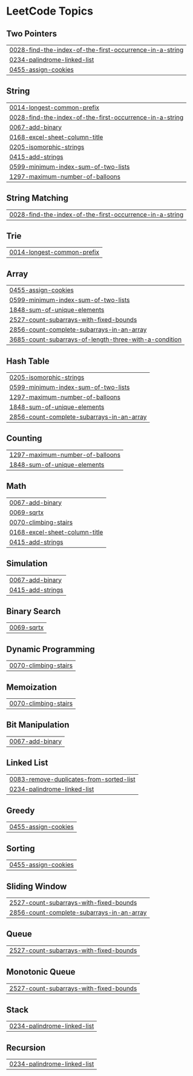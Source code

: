

<!---LeetCode Topics Start-->
# LeetCode Topics
## Two Pointers
|  |
| ------- |
| [0028-find-the-index-of-the-first-occurrence-in-a-string](https://github.com/kalaiyarasumr/Leetcode-Problems/tree/master/0028-find-the-index-of-the-first-occurrence-in-a-string) |
| [0234-palindrome-linked-list](https://github.com/kalaiyarasumr/Leetcode-Problems/tree/master/0234-palindrome-linked-list) |
| [0455-assign-cookies](https://github.com/kalaiyarasumr/Leetcode-Problems/tree/master/0455-assign-cookies) |
## String
|  |
| ------- |
| [0014-longest-common-prefix](https://github.com/kalaiyarasumr/Leetcode-Problems/tree/master/0014-longest-common-prefix) |
| [0028-find-the-index-of-the-first-occurrence-in-a-string](https://github.com/kalaiyarasumr/Leetcode-Problems/tree/master/0028-find-the-index-of-the-first-occurrence-in-a-string) |
| [0067-add-binary](https://github.com/kalaiyarasumr/Leetcode-Problems/tree/master/0067-add-binary) |
| [0168-excel-sheet-column-title](https://github.com/kalaiyarasumr/Leetcode-Problems/tree/master/0168-excel-sheet-column-title) |
| [0205-isomorphic-strings](https://github.com/kalaiyarasumr/Leetcode-Problems/tree/master/0205-isomorphic-strings) |
| [0415-add-strings](https://github.com/kalaiyarasumr/Leetcode-Problems/tree/master/0415-add-strings) |
| [0599-minimum-index-sum-of-two-lists](https://github.com/kalaiyarasumr/Leetcode-Problems/tree/master/0599-minimum-index-sum-of-two-lists) |
| [1297-maximum-number-of-balloons](https://github.com/kalaiyarasumr/Leetcode-Problems/tree/master/1297-maximum-number-of-balloons) |
## String Matching
|  |
| ------- |
| [0028-find-the-index-of-the-first-occurrence-in-a-string](https://github.com/kalaiyarasumr/Leetcode-Problems/tree/master/0028-find-the-index-of-the-first-occurrence-in-a-string) |
## Trie
|  |
| ------- |
| [0014-longest-common-prefix](https://github.com/kalaiyarasumr/Leetcode-Problems/tree/master/0014-longest-common-prefix) |
## Array
|  |
| ------- |
| [0455-assign-cookies](https://github.com/kalaiyarasumr/Leetcode-Problems/tree/master/0455-assign-cookies) |
| [0599-minimum-index-sum-of-two-lists](https://github.com/kalaiyarasumr/Leetcode-Problems/tree/master/0599-minimum-index-sum-of-two-lists) |
| [1848-sum-of-unique-elements](https://github.com/kalaiyarasumr/Leetcode-Problems/tree/master/1848-sum-of-unique-elements) |
| [2527-count-subarrays-with-fixed-bounds](https://github.com/kalaiyarasumr/Leetcode-Problems/tree/master/2527-count-subarrays-with-fixed-bounds) |
| [2856-count-complete-subarrays-in-an-array](https://github.com/kalaiyarasumr/Leetcode-Problems/tree/master/2856-count-complete-subarrays-in-an-array) |
| [3685-count-subarrays-of-length-three-with-a-condition](https://github.com/kalaiyarasumr/Leetcode-Problems/tree/master/3685-count-subarrays-of-length-three-with-a-condition) |
## Hash Table
|  |
| ------- |
| [0205-isomorphic-strings](https://github.com/kalaiyarasumr/Leetcode-Problems/tree/master/0205-isomorphic-strings) |
| [0599-minimum-index-sum-of-two-lists](https://github.com/kalaiyarasumr/Leetcode-Problems/tree/master/0599-minimum-index-sum-of-two-lists) |
| [1297-maximum-number-of-balloons](https://github.com/kalaiyarasumr/Leetcode-Problems/tree/master/1297-maximum-number-of-balloons) |
| [1848-sum-of-unique-elements](https://github.com/kalaiyarasumr/Leetcode-Problems/tree/master/1848-sum-of-unique-elements) |
| [2856-count-complete-subarrays-in-an-array](https://github.com/kalaiyarasumr/Leetcode-Problems/tree/master/2856-count-complete-subarrays-in-an-array) |
## Counting
|  |
| ------- |
| [1297-maximum-number-of-balloons](https://github.com/kalaiyarasumr/Leetcode-Problems/tree/master/1297-maximum-number-of-balloons) |
| [1848-sum-of-unique-elements](https://github.com/kalaiyarasumr/Leetcode-Problems/tree/master/1848-sum-of-unique-elements) |
## Math
|  |
| ------- |
| [0067-add-binary](https://github.com/kalaiyarasumr/Leetcode-Problems/tree/master/0067-add-binary) |
| [0069-sqrtx](https://github.com/kalaiyarasumr/Leetcode-Problems/tree/master/0069-sqrtx) |
| [0070-climbing-stairs](https://github.com/kalaiyarasumr/Leetcode-Problems/tree/master/0070-climbing-stairs) |
| [0168-excel-sheet-column-title](https://github.com/kalaiyarasumr/Leetcode-Problems/tree/master/0168-excel-sheet-column-title) |
| [0415-add-strings](https://github.com/kalaiyarasumr/Leetcode-Problems/tree/master/0415-add-strings) |
## Simulation
|  |
| ------- |
| [0067-add-binary](https://github.com/kalaiyarasumr/Leetcode-Problems/tree/master/0067-add-binary) |
| [0415-add-strings](https://github.com/kalaiyarasumr/Leetcode-Problems/tree/master/0415-add-strings) |
## Binary Search
|  |
| ------- |
| [0069-sqrtx](https://github.com/kalaiyarasumr/Leetcode-Problems/tree/master/0069-sqrtx) |
## Dynamic Programming
|  |
| ------- |
| [0070-climbing-stairs](https://github.com/kalaiyarasumr/Leetcode-Problems/tree/master/0070-climbing-stairs) |
## Memoization
|  |
| ------- |
| [0070-climbing-stairs](https://github.com/kalaiyarasumr/Leetcode-Problems/tree/master/0070-climbing-stairs) |
## Bit Manipulation
|  |
| ------- |
| [0067-add-binary](https://github.com/kalaiyarasumr/Leetcode-Problems/tree/master/0067-add-binary) |
## Linked List
|  |
| ------- |
| [0083-remove-duplicates-from-sorted-list](https://github.com/kalaiyarasumr/Leetcode-Problems/tree/master/0083-remove-duplicates-from-sorted-list) |
| [0234-palindrome-linked-list](https://github.com/kalaiyarasumr/Leetcode-Problems/tree/master/0234-palindrome-linked-list) |
## Greedy
|  |
| ------- |
| [0455-assign-cookies](https://github.com/kalaiyarasumr/Leetcode-Problems/tree/master/0455-assign-cookies) |
## Sorting
|  |
| ------- |
| [0455-assign-cookies](https://github.com/kalaiyarasumr/Leetcode-Problems/tree/master/0455-assign-cookies) |
## Sliding Window
|  |
| ------- |
| [2527-count-subarrays-with-fixed-bounds](https://github.com/kalaiyarasumr/Leetcode-Problems/tree/master/2527-count-subarrays-with-fixed-bounds) |
| [2856-count-complete-subarrays-in-an-array](https://github.com/kalaiyarasumr/Leetcode-Problems/tree/master/2856-count-complete-subarrays-in-an-array) |
## Queue
|  |
| ------- |
| [2527-count-subarrays-with-fixed-bounds](https://github.com/kalaiyarasumr/Leetcode-Problems/tree/master/2527-count-subarrays-with-fixed-bounds) |
## Monotonic Queue
|  |
| ------- |
| [2527-count-subarrays-with-fixed-bounds](https://github.com/kalaiyarasumr/Leetcode-Problems/tree/master/2527-count-subarrays-with-fixed-bounds) |
## Stack
|  |
| ------- |
| [0234-palindrome-linked-list](https://github.com/kalaiyarasumr/Leetcode-Problems/tree/master/0234-palindrome-linked-list) |
## Recursion
|  |
| ------- |
| [0234-palindrome-linked-list](https://github.com/kalaiyarasumr/Leetcode-Problems/tree/master/0234-palindrome-linked-list) |
<!---LeetCode Topics End-->
